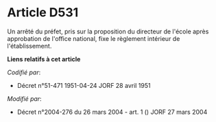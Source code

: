 # Article D531

Un arrêté du préfet, pris sur la proposition du directeur de l'école après approbation de l'office national, fixe le
règlement intérieur de l'établissement.

**Liens relatifs à cet article**

_Codifié par_:

  - Décret n°51-471 1951-04-24 JORF 28 avril 1951

_Modifié par_:

  - Décret n°2004-276 du 26 mars 2004 - art. 1 () JORF 27 mars 2004
